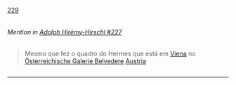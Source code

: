 [229](https://github.com/guilhermeprokisch/ideias/issues/229) 
###### 




 ######  Mention in [Adolph Hirémy-Hirschl #227](Adolph-Hirémy-Hirschl-#227)  
 > Mesmo que fez o quadro do Hermes que está em [Viena](Viena) no [Österreichische Galerie Belvedere](Österreichische-Galerie-Belvedere) [Austria](Austria)

![]()

-------------------------------------------------------------------------------

